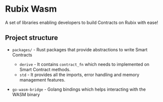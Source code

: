 # Rubix Wasm 

A set of libraries enabling developers to build Contracts on Rubix with ease!

## Project structure

- `packages/` - Rust packages that provide abstractions to write Smart Contracts
    - `derive` - It contains `contract_fn` which needs to implemented on Smart Contract methods.
    - `std` - It provides all the imports, error handling and memory management features.

- `go-wasm-bridge` - Golang bindings which helps interacting with the WASM binary

